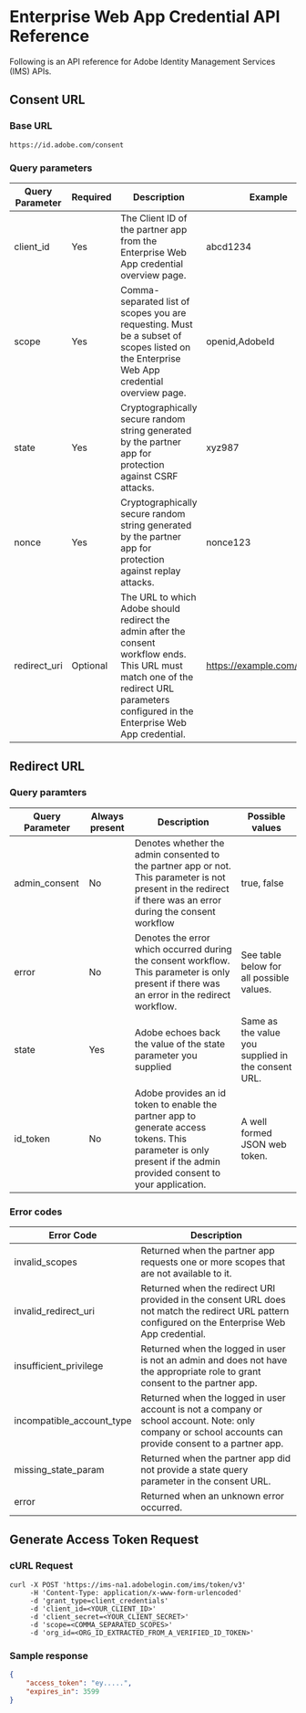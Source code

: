# Enterprise Web App Credential API Reference 

Following is an API reference for Adobe Identity Management Services (IMS) APIs.

## Consent URL

### Base URL

```text
https://id.adobe.com/consent
```

### Query parameters

| Query Parameter | Required | Description                                                                                                                                                                               | Example                      |
|-----------------|----------|-------------------------------------------------------------------------------------------------------------------------------------------------------------------------------------------|------------------------------|
| client_id       | Yes      | The Client ID of the partner app from the Enterprise Web App credential overview page.                                                                                                    | abcd1234                     |
| scope           | Yes      | Comma-separated list of scopes you are requesting. Must be a subset of scopes listed on the Enterprise Web App credential overview page.                                                  | openid,AdobeId               |
| state           | Yes      | Cryptographically secure random string generated by the partner app for protection against CSRF attacks.                                                                                  | xyz987                       |
| nonce           | Yes      | Cryptographically secure random string generated by the partner app for protection against replay attacks.                                                                                | nonce123                     |
| redirect_uri    | Optional | The URL to which Adobe should redirect the admin after the consent workflow ends. This URL must match one of the redirect URL parameters configured in the Enterprise Web App credential. | https://example.com/redirect |


## Redirect URL 

### Query paramters

| Query Parameter | Always present | Description                                                                                                                                                        | Possible values                                     |
|-----------------|----------------|--------------------------------------------------------------------------------------------------------------------------------------------------------------------|-----------------------------------------------------|
| admin_consent   | No             | Denotes whether the admin consented to the partner app or not. This parameter is not present in the redirect if there was an error during the consent workflow     | true, false                                         |
| error           | No             | Denotes the error which occurred during the consent workflow. This parameter is only present if there was an error in the redirect workflow.                        | See table below for all possible values.            |
| state           | Yes            | Adobe echoes back the value of the state parameter you supplied                                                                                                     | Same as the value you supplied in the consent URL.  |
| id_token        | No             | Adobe provides an id token to enable the partner app to generate access tokens. This parameter is only present if the admin provided consent to your application.  | A well formed JSON web token.                       |

### Error codes


| Error Code                |  Description                                                                                                                                              |
|---------------------------|-----------------------------------------------------------------------------------------------------------------------------------------------------------|
| invalid_scopes            |  Returned when the partner app requests one or more scopes that are not available to it.                                                                  |
| invalid_redirect_uri      |  Returned when the redirect URI provided in the consent URL does not match the redirect URL pattern configured on the Enterprise Web App credential.      |
| insufficient_privilege    |  Returned when the logged in user is not an admin and does not have the appropriate role to grant consent to the partner app.                             |
| incompatible_account_type |  Returned when the logged in user account is not a company or school account. Note: only company or school accounts can provide consent to a partner app. |
| missing_state_param       |  Returned when the partner app did not provide a state query parameter in the consent URL.                                                                 |
| error                     |  Returned when an unknown error occurred.


## Generate Access Token Request

### cURL Request 

```cURL
curl -X POST 'https://ims-na1.adobelogin.com/ims/token/v3'
     -H 'Content-Type: application/x-www-form-urlencoded'
     -d 'grant_type=client_credentials'
     -d 'client_id=<YOUR_CLIENT_ID>'
     -d 'client_secret=<YOUR_CLIENT_SECRET>'
     -d 'scope=<COMMA_SEPARATED_SCOPES>'
     -d 'org_id=<ORG_ID_EXTRACTED_FROM_A_VERIFIED_ID_TOKEN>'
```

### Sample response
```JSON
{
    "access_token": "ey.....",
    "expires_in": 3599
}
``` 